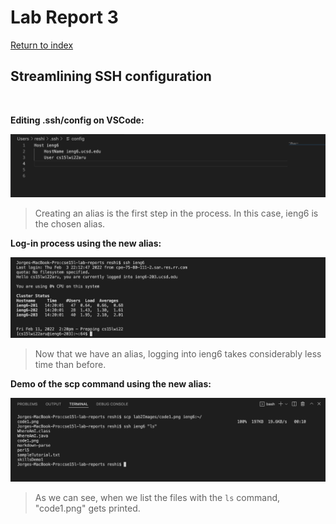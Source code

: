 # Lab Report 3 <br />
[Return to index](../index.md)
## Streamlining SSH configuration <br />
<br />

**Editing .ssh/config on VSCode:**

![Image](../lab3Images/config.png)<br />
>Creating an alias is the first step in the process. In this case, ieng6 is the chosen alias.

**Log-in process using the new alias:**

![Image](../lab3Images/loginDemo.png) <br />
>Now that we have an alias, logging into ieng6 takes considerably less time than before.

**Demo of the scp command using the new alias:**

![Image](../lab3Images/scpDemo.png) <br />
>As we can see, when we list the files with the `ls` command, "code1.png" gets printed.

